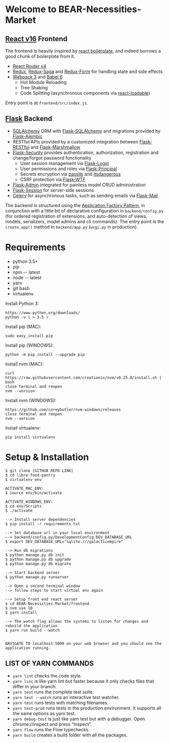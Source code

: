 # Welcome to BEAR-Necessities-Market

## [React v16](https://facebook.github.io/react/) Frontend

The frontend is heavily inspired by [react boilerplate](https://github.com/react-boilerplate/react-boilerplate), and indeed borrows a good chunk of boilerplate from it.

- [React Router v4](https://reacttraining.com/react-router/web)
- [Redux](http://redux.js.org/), [Redux-Saga](https://redux-saga.js.org/) and [Redux-Form](https://redux-form.com) for handling state and side effects
- [Webpack 3](https://webpack.js.org/) and [Babel 6](https://babeljs.io/)
   - Hot Module Reloading
   - Tree Shaking
   - Code Splitting (asynchronous components via [react-loadable](https://github.com/thejameskyle/react-loadable))

Entry point is at `frontend/src/index.js`.

## [Flask](http://flask.pocoo.org/) Backend

- [SQLAlchemy](http://docs.sqlalchemy.org/en/rel_1_1/) ORM with [Flask-SQLAlchemy](http://flask-sqlalchemy.pocoo.org/2.2/) and migrations provided by [Flask-Alembic](https://flask-alembic.readthedocs.io/en/stable/)
- RESTful APIs provided by a customized integration between [Flask-RESTful](http://flask-restful.readthedocs.io/en/latest/) and [Flask-Marshmallow](http://flask-marshmallow.readthedocs.io/en/latest/)
- [Flask-Security](https://flask-security.readthedocs.io/en/latest/) provides authentication, authorization, registration and change/forgot password functionality
   - User session management via [Flask-Login](https://flask-login.readthedocs.io/en/latest/)
   - User permissions and roles via [Flask-Principal](https://pythonhosted.org/Flask-Principal/)
   - Secrets encryption via [passlib](https://passlib.readthedocs.io/en/stable/) and [itsdangerous](https://pythonhosted.org/itsdangerous/)
   - CSRF protection via [Flask-WTF](https://flask-wtf.readthedocs.io/en/stable/)
- [Flask-Admin](https://flask-admin.readthedocs.io/en/latest/) integrated for painless model CRUD administration
- [Flask-Session](http://pythonhosted.org/Flask-Session/) for server-side sessions
- [Celery](http://www.celeryproject.org/) for asynchronous tasks, such as sending emails via [Flask-Mail](https://pythonhosted.org/Flask-Mail/)

The backend is structured using the [Application Factory Pattern](http://flask.pocoo.org/docs/0.12/patterns/appfactories/), in conjunction with a little bit of declarative configuration in `backend/config.py` (for ordered registration of extensions, and auto-detection of views, models, serializers, model admins and cli commands). The entry point is the `create_app()` method in `backend/app.py` (`wsgi.py` in production).


# Requirements

* python 3.5+
* pip
* npm -- latest
* node -- latest
* yarn
* git bash
* virtualenv


Install Python 3:

    https://www.python.org/downloads/
    python -v ( > 3.5 )


Install pip (MAC):

    sudo easy_install pip


Install pip (WINDOWS):

    python -m pip install --upgrade pip


Install nvm (MAC):

    curl https://raw.githubusercontent.com/creationix/nvm/v0.25.0/install.sh | bash
    close terminal and reopen
    nvm --version


Install nvm (WINDOWS):

    https://github.com/coreybutler/nvm-windows/releases
    close terminal and reopen
    nvm --version
    
Install virtualenv:


    pip install virtualenv


# Setup & Installation

```
$ git clone [GITHUB REPO LINK]
$ cd libre-food-pantry
$ virtualenv env

ACTIVATE_MAC_ENV:
$ source env/bin/activate

ACTIVATE_WINDOWS_ENV:
$ cd env/Scripts
$ ./activate

--> Install server dependencies
$ pip install -r requirements.txt

--> Set database url in your local environment
--> backend/config.py/DevelopmentConfig.DEV_DATABASE_URL
$ export DEV_DATABASE_URL="sqlite:///galacticempire"

--> Run db migrations
$ python manage.py db init
$ python manage.py db upgrade
$ python manage.py db migrate

--> Start backend server
$ python manage.py runserver

--> Open a second terminal window
--> follow steps to start virtual env again

--> Setup front end react server
$ cd BEAR-Necessities-Market/frontend
$ nvm use 10
$ yarn install

--> The watch flag allows the systems to listen for changes and rebuild the application
$ yarn run build --watch 


NAVIGATE TO localhost:5000 on your web browser and you should see the application running.
```


## LIST OF YARN COMMANDS

* `yarn lint` checks the code style.
* `yarn linc` is like yarn lint but faster because it only checks files that differ in your branch.
* `yarn test` runs the complete test suite.
* `yarn test --watch` runs an interactive test watcher.
* `yarn test` <pattern> runs tests with matching filenames.
* `yarn test-prod` runs tests in the production environment. It supports all the same options as yarn test.
* `yarn debug-test` is just like yarn test but with a debugger. Open chrome://inspect and press “Inspect”.
* `yarn flow` runs the Flow typechecks.
* `yarn build` creates a build folder with all the packages.
